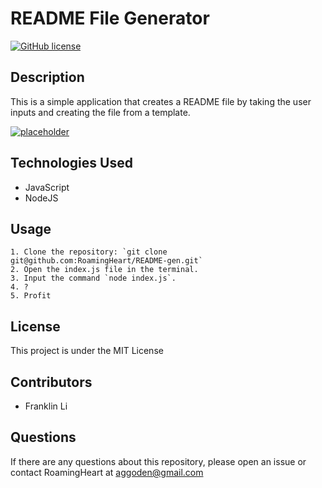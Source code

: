 # README File Generator
[![GitHub license](https://img.shields.io/badge/license-MIT-blue.svg)](https://github.com/RoamingHeart/README-gen)

## Description
This is a simple application that creates a README file by taking the user inputs and creating the file from a template.

[![placeholder](https://img.youtube.com)](youtube.com)


## Technologies Used
 * JavaScript
 * NodeJS

## Usage
    1. Clone the repository: `git clone git@github.com:RoamingHeart/README-gen.git`
    2. Open the index.js file in the terminal.
    3. Input the command `node index.js`.
    4. ?
    5. Profit

## License
This project is under the MIT License

## Contributors
* Franklin Li

## Questions

If there are any questions about this repository, please open an issue or contact RoamingHeart at [aggoden@gmail.com](aggoden@gmail.com)
